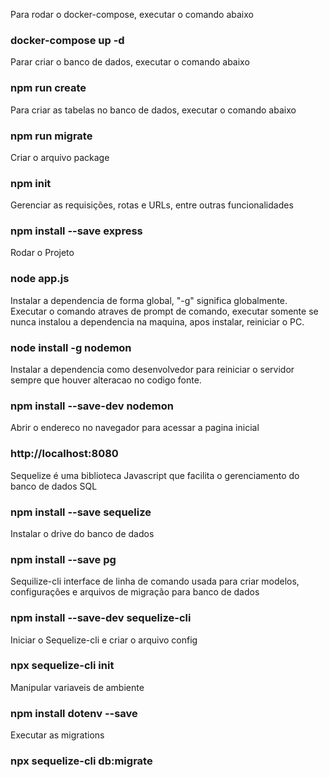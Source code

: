 Para rodar o docker-compose, executar o comando abaixo
### docker-compose up -d 

Parar criar o banco de dados, executar o comando abaixo
### npm run create

Para criar as tabelas no banco de dados, executar o comando abaixo
### npm run migrate

Criar o arquivo package
### npm init

Gerenciar as requisições, rotas e URLs, entre outras funcionalidades
### npm install --save express

Rodar o Projeto
### node app.js

Instalar a dependencia de forma global, "-g" significa globalmente. Executar o comando atraves de prompt de 
comando, executar somente se nunca instalou a dependencia na maquina, apos instalar, reiniciar o PC.
### node install -g nodemon

Instalar a dependencia como desenvolvedor para reiniciar o servidor sempre que houver alteracao no codigo fonte.
### npm install --save-dev nodemon

Abrir o endereco no navegador para acessar a pagina inicial
### http://localhost:8080

Sequelize é uma biblioteca Javascript que facilita o gerenciamento do banco de dados SQL 
 ### npm install --save sequelize

Instalar o drive do banco de dados
### npm install --save pg

Sequilize-cli interface de linha de comando usada para criar modelos, configurações e arquivos de migração para banco de dados
### npm install --save-dev sequelize-cli

Iniciar o Sequelize-cli e criar o arquivo config
### npx sequelize-cli init

Manipular variaveis de ambiente
### npm install dotenv --save

Executar as migrations
### npx sequelize-cli db:migrate
